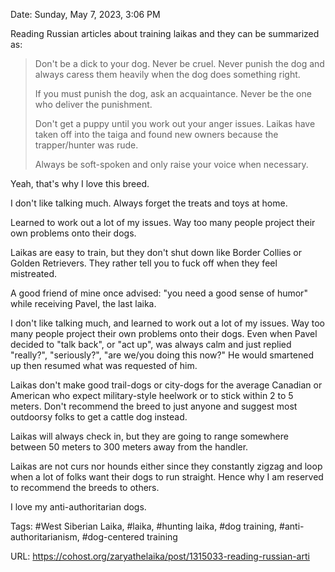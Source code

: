 Date: Sunday, May 7, 2023, 3:06 PM

Reading Russian articles about training laikas and they can be summarized as:

> Don't be a dick to your dog. Never be cruel. Never punish the dog and always caress them heavily when the dog does something right.
> 
> If you must punish the dog, ask an acquaintance. Never be the one who deliver the punishment.
> 
> Don't get a puppy until you work out your anger issues. Laikas have taken off into the taiga and found new owners because the trapper/hunter was rude.
> 
> Always be soft-spoken and only raise your voice when necessary.

Yeah, that's why I love this breed.

I don't like talking much. Always forget the treats and toys at home.

Learned to work out a lot of my issues. Way too many people project their own problems onto their dogs.

Laikas are easy to train, but they don't shut down like Border Collies or Golden Retrievers. They rather tell you to fuck off when they feel mistreated.

A good friend of mine once advised: "you need a good sense of humor" while receiving Pavel, the last laika.

I don't like talking much, and learned to work out a lot of my issues. Way too many people project their own problems onto their dogs. Even when Pavel decided to "talk back", or "act up", was always calm and just replied "really?", "seriously?", "are we/you doing this now?" He would smartened up then resumed what was requested of him.<br>

Laikas don't make good trail-dogs or city-dogs for the average Canadian or American who expect military-style heelwork or to stick within 2 to 5 meters. Don't recommend the breed to just anyone and suggest most outdoorsy folks to get a cattle dog instead.<br>

Laikas will always check in, but they are going to range somewhere between 50 meters to 300 meters away from the handler.

Laikas are not curs nor hounds either since they constantly zigzag and loop when a lot of folks want their dogs to run straight. Hence why I am reserved to recommend the breeds to others.

I love my anti-authoritarian dogs.

Tags: #West Siberian Laika, #laika, #hunting laika, #dog training, #anti-authoritarianism, #dog-centered training

URL: https://cohost.org/zaryathelaika/post/1315033-reading-russian-arti
